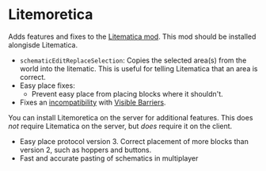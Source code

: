 # Litemoretica

Adds features and fixes to the [Litematica mod](https://www.curseforge.com/minecraft/mc-mods/litematica).
This mod should be installed alongisde Litematica.

- `schematicEditReplaceSelection`: Copies the selected area(s) from the world into the litematic. This is useful for telling Litematica that an area is correct.
- Easy place fixes:
  - Prevent easy place from placing blocks where it shouldn't.
- Fixes an [incompatibility](https://github.com/AmyMialeeMods/visible-barriers/issues/22) with [Visible Barriers](https://modrinth.com/mod/visible-barriers).

You can install Litemoretica on the server for additional features. This does *not* require Litematica on the server, but *does* require it on the client.
- Easy place protocol version 3. Correct placement of more blocks than version 2, such as hoppers and buttons.
- Fast and accurate pasting of schematics in multiplayer
